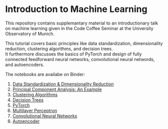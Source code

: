 # Introduction to Machine Learning

This repository contains supplemantary material to an introductionary talk on machine learning given in the Code Coffee Seminar at the University Observatory of Munich.

This tutorial covers basic principles like data standardization, dimensionality reduction, clustering algorithms, and decision trees.  
It furthermore discusses the basics of PyTorch and design of fully connected feedforward neural networks, convolutional neural networds, and autoencoders.

The notebooks are availabe on Binder:

1. [Data Standardization & Dimensionality Reduction](https://mybinder.org/v2/gh/stammler/ml_intro/HEAD?labpath=notebooks%2F1_data.ipynb)
2. [Principal Component Analysis: An Example](https://mybinder.org/v2/gh/stammler/ml_intro/HEAD?labpath=notebooks%2F2_pca_example.ipynb)
3. [Clustering Algorithms](https://mybinder.org/v2/gh/stammler/ml_intro/HEAD?labpath=notebooks%2F3_clustering.ipynb)
4. [Decision Trees](https://mybinder.org/v2/gh/stammler/ml_intro/HEAD?labpath=notebooks%2F4_decision_trees.ipynb)
5. [PyTorch](https://mybinder.org/v2/gh/stammler/ml_intro/HEAD?labpath=notebooks%2F5_pytorch.ipynb)
6. [Multilayer Perceptron](https://mybinder.org/v2/gh/stammler/ml_intro/HEAD?labpath=notebooks%2F6_mlp.ipynb)
7. [Convolutional Neural Networks](https://mybinder.org/v2/gh/stammler/ml_intro/HEAD?labpath=notebooks%2F7_cnn.ipynb)
8. [Autoencoder](https://mybinder.org/v2/gh/stammler/ml_intro/HEAD?labpath=notebooks%2F8_autoencoder.ipynb)
